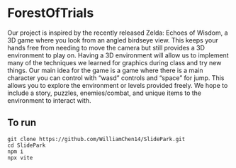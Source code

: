 # ForestOfTrials
Our project is inspired by the recently released Zelda: Echoes of Wisdom, a 3D game where you look from an angled birdseye view. This keeps your hands free from needing to move the camera but still provides a 3D environment to play on. Having a 3D environment will allow us to implement many of the techniques we learned for graphics during class and try new things. Our main idea for the game is a game where there is a main character you can control with “wasd” controls and “space” for jump. This allows you to explore the environment or levels provided freely.  We hope to include a story, puzzles, enemies/combat, and unique items to the environment to interact with.

## To run
```
git clone https://github.com/WilliamChen14/SlidePark.git
cd SlidePark
npm i
npx vite
```
